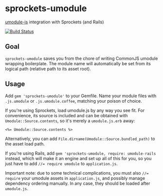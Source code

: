 # sprockets-umodule

[umodule-js](https://github.com/lloeki/umodule-js) integration with Sprockets (and Rails)

[![Build Status](https://travis-ci.org/lloeki/sprockets-umodule.svg?branch=master)](https://travis-ci.org/lloeki/sprockets-umodule)

## Goal

`sprockets-umodule` saves you from the chore of writing CommonJS umodule
wrapping boilerplate. The module name will automatically be set from its
logical path (relative path to its asset root).

## Usage

Add `gem 'sprockets-umodule'` to your Gemfile. Name your module files with
`.js.umodule` or `.js.umodule.coffee`, matching your poison of choice.

If you're using Sprockets, load umodule.js by any way you see fit. For convenience,
its source is included and can be obtained with `Umodule::Source.contents`, so
it's merely a `umodule.js.erb` away:

    <%= Umodule::Source.contents %>

Alternatively, you can add `File.dirname(Umodule::Source.bundled_path)` to the
asset load path.

If you're using Rails, add `gem 'sprockets-umodule, require: umodule-rails`
instead, which will make it an engine and set up all of this for you, so you
just have to add `//= require
umodule` to `application.js`.

Important note: due to some technical complications, you must also
`//= require` your umodule assets in `application.js`, and possibly manage
dependency ordering manually. In any case, they should be loaded after
`umodule.js`.
